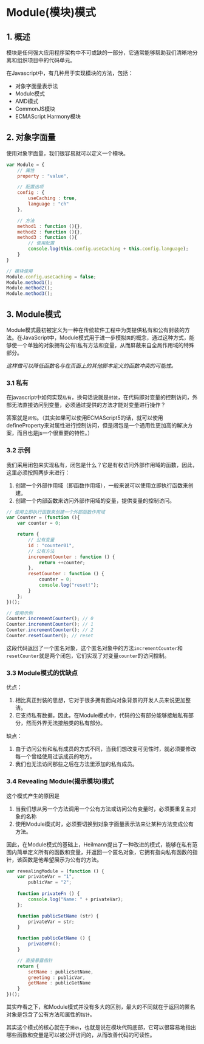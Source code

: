 # Module(模块)模式

## 1. 概述

模块是任何强大应用程序架构中不可或缺的一部分，它通常能够帮助我们清晰地分离和组织项目中的代码单元。

在Javascript中，有几种用于实现模块的方法，包括：

* 对象字面量表示法
* Module模式
* AMD模式
* CommonJS模块
* ECMAScript Harmony模块

## 2. 对象字面量

使用对象字面量，我们很容易就可以定义一个模块。

```javascript
var Module = {
    // 属性
    property : "value",

    // 配置选项
    config : {
        useCaching : true,
        language : "ch"
    },

    // 方法
    method1 : function (){},
    method2 : function (){},
    method3 : function (){
        // 使用配置
        console.log(this.config.useCaching + this.config.language);
    }
}

// 模块使用
Module.config.useCaching = false;
Module.method1();
Module.method2();
Module.method3();
```

## 3. Module模式

Module模式最初被定义为一种在传统软件工程中为类提供私有和公有封装的方法。在JavaScript中，Module模式用于进一步模拟`类`的概念，通过这种方式，能够使一个单独的对象拥有公有\私有方法和变量，从而屏蔽来自全局作用域的特殊部分。

*这样做可以降低函数名与在页面上的其他脚本定义的函数冲突的可能性。*

### 3.1 私有

在javascript中如何实现`私有`，换句话说就是`封装`，在代码即对变量的控制访问，外部无法直接访问到变量，必须通过提供的方法才能对变量进行操作？

答案就是`闭包`。（其实如果可以使用ECMAScript5的话，就可以使用defineProperty来对属性进行控制访问，但是闭包是一个通用性更加高的解决方案，而且也是js一个很重要的特性。）

### 3.2 示例

我们采用闭包来实现私有，闭包是什么？它是有权访问外部作用域的函数，因此，这里必须按照两步来进行：

1. 创建一个外部作用域（即函数作用域），一般来说可以使用立即执行函数来创建。
2. 创建一个内部函数来访问外部作用域的变量，提供变量的控制访问。

```javascript
// 使用立即执行函数来创建一个外部函数作用域
var Counter = (function (){
    var counter = 0;

    return {
        // 公有变量
        id : "counter01",
        // 公有方法
        incrementCounter : function () {
            return ++counter;
        },
        resetCounter : function () {
            counter = 0;
            console.log("reset!");
        }
    };
})();

// 使用示例
Counter.incrementCounter(); // 0
Counter.incrementCounter(); // 1
Counter.incrementCounter(); // 2
Counter.resetCounter(); // reset
```

这段代码返回了一个匿名对象，这个匿名对象中的方法`incrementCounter`和`resetCounter`就是两个闭包，它们实现了对变量`counter`的访问控制。

### 3.3 Module模式的优缺点

优点：

1. 相比真正封装的思想，它对于很多拥有面向对象背景的开发人员来说更加整洁。
2. 它支持私有数据，因此，在Module模式中，代码的公有部分能够接触私有部分，然而外界无法接触类的私有部分。

缺点：

1. 由于访问公有和私有成员的方式不同，当我们想改变可见性时，就必须要修改每一个曾经使用过该成员的地方。
2. 我们也无法访问那些之后在方法里添加的私有成员。

### 3.4 Revealing Module(揭示模块)模式

这个模式产生的原因是

1. 当我们想从另一个方法调用一个公有方法或访问公有变量时，必须要重复主对象的名称
2. 使用Module模式时，必须要切换到对象字面量表示法来让某种方法变成公有方法。

因此，在Module模式的基础上，Heilmann提出了一种改进的模式，能够在私有范围内简单定义所有的函数和变量，并返回一个匿名对象，它拥有指向私有函数的指针，该函数是他希望展示为公有的方法。

```javascript
var revealingModule = (function () {
    var privateVar = "1",
        publicVar = "2";
    
    function privateFn () {
        console.log("Name: " + privateVar);
    };

    function publicSetName (str) {
        privateVar = str;
    }

    function publicGetName () {
        privateFn();
    }

    // 直接暴露指针
    return {
        setName : publicSetName,
        greeting : publicVar,
        getName : publicGetName
    }
})();
```

其实咋看之下，和Module模式并没有多大的区别，最大的不同就在于返回的匿名对象是包含了公有方法和属性的`指针`。

其实这个模式的核心就在于`揭示`，也就是说在模块代码底部，它可以很容易地指出哪些函数和变量是可以被公开访问的，从而改善代码的可读性。